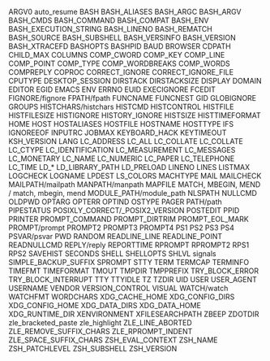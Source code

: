 ARGV0
auto_resume
BASH
BASH_ALIASES
BASH_ARGC
BASH_ARGV
BASH_CMDS
BASH_COMMAND
BASH_COMPAT
BASH_ENV
BASH_EXECUTION_STRING
BASH_LINENO
BASH_REMATCH
BASH_SOURCE
BASH_SUBSHELL
BASH_VERSINFO
BASH_VERSION
BASH_XTRACEFD
BASHOPTS
BASHPID
BAUD
BROWSER
CDPATH
CHILD_MAX
COLUMNS
COMP_CWORD
COMP_KEY
COMP_LINE
COMP_POINT
COMP_TYPE
COMP_WORDBREAKS
COMP_WORDS
COMPREPLY
COPROC
CORRECT_IGNORE
CORRECT_IGNORE_FILE
CPUTYPE
DESKTOP_SESSION
DIRSTACK
DIRSTACKSIZE
DISPLAY
DOMAIN
EDITOR
EGID
EMACS
ENV
ERRNO
EUID
EXECIGNORE
FCEDIT
FIGNORE/fignore
FPATH/fpath
FUNCNAME
FUNCNEST
GID
GLOBIGNORE
GROUPS
HISTCHARS/histchars
HISTCMD
HISTCONTROL
HISTFILE
HISTFILESIZE
HISTIGNORE
HISTORY_IGNORE
HISTSIZE
HISTTIMEFORMAT
HOME
HOST
HOSTALIASES
HOSTFILE
HOSTNAME
HOSTTYPE
IFS
IGNOREEOF
INPUTRC
JOBMAX
KEYBOARD_HACK
KEYTIMEOUT
KSH_VERSION
LANG
LC_ADDRESS 
LC_ALL
LC_COLLATE
LC_COLLATE 
LC_CTYPE
LC_IDENTIFICATION 
LC_MEASUREMENT 
LC_MESSAGES
LC_MONETARY
LC_NAME 
LC_NUMERIC
LC_PAPER 
LC_TELEPHONE 
LC_TIME
LD_*
LD_LIBRARY_PATH
LD_PRELOAD
LINENO
LINES
LISTMAX
LOGCHECK
LOGNAME
LPDEST
LS_COLORS
MACHTYPE
MAIL
MAILCHECK
MAILPATH/mailpath
MANPATH/manpath
MAPFILE
MATCH, MBEGIN, MEND / match, mbegin, mend
MODULE_PATH/module_path
NLSPATH
NULLCMD
OLDPWD
OPTARG
OPTERR
OPTIND
OSTYPE
PAGER
PATH/path
PIPESTATUS
POSIXLY_CORRECT/_POSIX2_VERSION
POSTEDIT
PPID
PRINTER
PROMPT_COMMAND
PROMPT_DIRTRIM
PROMPT_EOL_MARK
PROMPT/prompt
PROMPT2
PROMPT3
PROMPT4
PS1
PS2
PS3
PS4
PSVAR/psvar
PWD
RANDOM
READLINE_LINE
READLINE_POINT
READNULLCMD
REPLY/reply
REPORTTIME
RPROMPT
RPROMPT2
RPS1
RPS2
SAVEHIST
SECONDS
SHELL
SHELLOPTS
SHLVL
signals
SIMPLE_BACKUP_SUFFIX
SPROMPT
STTY
TERM
TERMCAP
TERMINFO
TIMEFMT
TIMEFORMAT
TMOUT
TMPDIR
TMPPREFIX
TRY_BLOCK_ERROR
TRY_BLOCK_INTERRUPT
TTY
TTYIDLE
TZ
TZDIR
UID
USER
USER_AGENT
USERNAME
VENDOR
VERSION_CONTROL
VISUAL
WATCH/watch
WATCHFMT
WORDCHARS
XDG_CACHE_HOME
XDG_CONFIG_DIRS
XDG_CONFIG_HOME
XDG_DATA_DIRS
XDG_DATA_HOME
XDG_RUNTIME_DIR
XENVIRONMENT
XFILESEARCHPATH
ZBEEP
ZDOTDIR
zle_bracketed_paste
zle_highlight
ZLE_LINE_ABORTED
ZLE_REMOVE_SUFFIX_CHARS
ZLE_RPROMPT_INDENT
ZLE_SPACE_SUFFIX_CHARS
ZSH_EVAL_CONTEXT
ZSH_NAME
ZSH_PATCHLEVEL
ZSH_SUBSHELL
ZSH_VERSION
